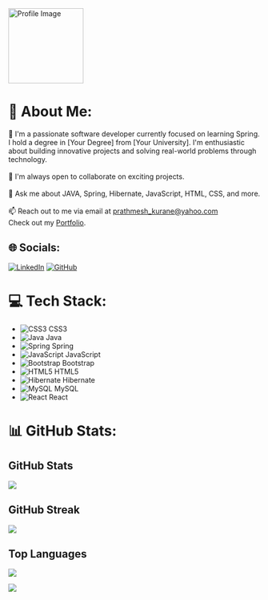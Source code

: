 <img src="YOUR_PROFILE_IMAGE_URL" alt="Profile Image" height="150" width="150">

# 💫 About Me:
🌱 I'm a passionate software developer currently focused on learning Spring. I hold a degree in [Your Degree] from [Your University]. I'm enthusiastic about building innovative projects and solving real-world problems through technology.<br><br>
👯 I'm always open to collaborate on exciting projects.<br><br>
💬 Ask me about JAVA, Spring, Hibernate, JavaScript, HTML, CSS, and more.<br><br>
📫 Reach out to me via email at prathmesh_kurane@yahoo.com<br>
Check out my [Portfolio](https://prathmesh49.github.io).

## 🌐 Socials:
[![LinkedIn](https://img.shields.io/badge/LinkedIn-0077B5?style=for-the-badge&logo=linkedin&logoColor=white)](https://www.linkedin.com/in/pratham-kurane/)
[![GitHub](https://img.shields.io/badge/GitHub-100000?style=for-the-badge&logo=github&logoColor=white)](https://prathmesh49.github.io)

# 💻 Tech Stack:
- ![CSS3](https://img.shields.io/badge/css3-%231572B6.svg?style=for-the-badge&logo=css3&logoColor=white) CSS3
- ![Java](https://img.shields.io/badge/java-%23ED8B00.svg?style=for-the-badge&logo=java&logoColor=white) Java
- ![Spring](https://img.shields.io/badge/spring-%236DB33F.svg?style=for-the-badge&logo=spring&logoColor=white) Spring
- ![JavaScript](https://img.shields.io/badge/javascript-%23323330.svg?style=for-the-badge&logo=javascript&logoColor=%23F7DF1E) JavaScript
- ![Bootstrap](https://img.shields.io/badge/bootstrap-%23563D7C.svg?style=for-the-badge&logo=bootstrap&logoColor=white) Bootstrap
- ![HTML5](https://img.shields.io/badge/html5-%23E34F26.svg?style=for-the-badge&logo=html5&logoColor=white) HTML5
- ![Hibernate](https://img.shields.io/badge/Hibernate-59666C?style=for-the-badge&logo=Hibernate&logoColor=white) Hibernate
- ![MySQL](https://img.shields.io/badge/MySQL-005C84?style=for-the-badge&logo=mysql&logoColor=white) MySQL
- ![React](https://img.shields.io/badge/react-%2320232a.svg?style=for-the-badge&logo=react&logoColor=%2361DAFB) React

# 📊 GitHub Stats:
## GitHub Stats
![](https://github-readme-stats.vercel.app/api?username=prathmesh49&theme=dark&hide_border=true&include_all_commits=true&count_private=true)
## GitHub Streak
![](https://github-readme-streak-stats.herokuapp.com/?user=prathmesh49&theme=dark&hide_border=true)
## Top Languages
![](https://github-readme-stats.vercel.app/api/top-langs/?username=prathmesh49)

[![](https://visitcount.itsvg.in/api?id=prathmesh49&icon=0&color=0)](https://visitcount.itsvg.in)

<!-- Proudly created with GPRM (https://gprm.itsvg.in) -->
